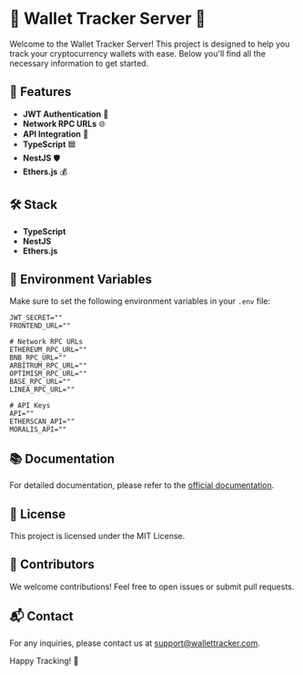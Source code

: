# 🌟 Wallet Tracker Server 🌟

Welcome to the Wallet Tracker Server! This project is designed to help you track your cryptocurrency wallets with ease. Below you'll find all the necessary information to get started.

## 🚀 Features

- **JWT Authentication** 🔐
- **Network RPC URLs** 🌐
- **API Integration** 📡
- **TypeScript** 🟦
- **NestJS** 🛡️
- **Ethers.js** 💰

## 🛠️ Stack

- **TypeScript**
- **NestJS**
- **Ethers.js**

## 🔧 Environment Variables

Make sure to set the following environment variables in your `.env` file:

```env
JWT_SECRET=""
FRONTEND_URL=""

# Network RPC URLs
ETHEREUM_RPC_URL=""
BNB_RPC_URL=""
ARBITRUM_RPC_URL=""
OPTIMISM_RPC_URL=""
BASE_RPC_URL=""
LINEA_RPC_URL=""

# API Keys
API=""
ETHERSCAN_API=""
MORALIS_API=""
```

## 📚 Documentation

For detailed documentation, please refer to the [official documentation](https://nestjs.com/).

## 📝 License

This project is licensed under the MIT License.

## 👥 Contributors

We welcome contributions! Feel free to open issues or submit pull requests.

## 📬 Contact

For any inquiries, please contact us at [support@wallettracker.com](mailto:support@wallettracker.com).

Happy Tracking! 🚀
